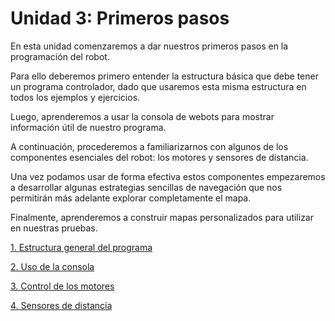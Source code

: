 # Unidad 3: Primeros pasos

En esta unidad comenzaremos a dar nuestros primeros pasos en la programación del robot. 

Para ello deberemos primero entender la estructura básica que debe tener un programa controlador, dado que usaremos esta misma estructura en todos los ejemplos y ejercicios. 

Luego, aprenderemos a usar la consola de webots para mostrar información útil de nuestro programa. 

A continuación, procederemos a familiarizarnos con algunos de los componentes esenciales del robot: los motores y sensores de distancia. 

Una vez podamos usar de forma efectiva estos componentes empezaremos a desarrollar algunas estrategias sencillas de navegación que nos permitirán más adelante explorar completamente el mapa. 

Finalmente, aprenderemos a construir mapas personalizados para utilizar en nuestras pruebas.

[1. Estructura general del programa](01_EstructuraGeneral/README.md)

[2. Uso de la consola](02_UsoDeConsola/README.md)

[3. Control de los motores](03_Motores/README.md)

[4. Sensores de distancia](04_Distancia/README.md)